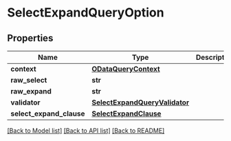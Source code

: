 # SelectExpandQueryOption

## Properties
Name | Type | Description | Notes
------------ | ------------- | ------------- | -------------
**context** | [**ODataQueryContext**](ODataQueryContext.md) |  | [optional] 
**raw_select** | **str** |  | [optional] 
**raw_expand** | **str** |  | [optional] 
**validator** | [**SelectExpandQueryValidator**](SelectExpandQueryValidator.md) |  | [optional] 
**select_expand_clause** | [**SelectExpandClause**](SelectExpandClause.md) |  | [optional] 

[[Back to Model list]](../README.md#documentation-for-models) [[Back to API list]](../README.md#documentation-for-api-endpoints) [[Back to README]](../README.md)


